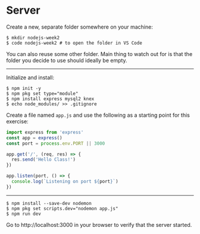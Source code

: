 # Server

Create a new, separate folder somewhere on your machine:

    $ mkdir nodejs-week2
    $ code nodejs-week2 # to open the folder in VS Code

You can also reuse some other folder. Main thing to watch out for is that the folder you decide to use should ideally be empty.

---

Initialize and install:

    $ npm init -y
    $ npm pkg set type="module"
    $ npm install express mysql2 knex
    $ echo node_modules/ >> .gitignore

Create a file named `app.js` and use the following as a starting point for this exercise:

```js
import express from 'express'
const app = express()
const port = process.env.PORT || 3000

app.get('/', (req, res) => {
  res.send('Hello Class!')
})

app.listen(port, () => {
  console.log(`Listening on port ${port}`)
})
```

---

    $ npm install --save-dev nodemon
    $ npm pkg set scripts.dev="nodemon app.js"
    $ npm run dev

Go to http://localhost:3000 in your browser to verify that the server started.
